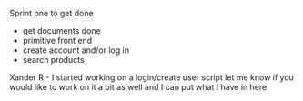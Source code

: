 Sprint one to get done
  - get documents done
  - primitive front end
  - create account and/or log in
  - search products

Xander R - I started working on a login/create user script let me know if you would like to work on it a bit as well and I can put what I have in here
